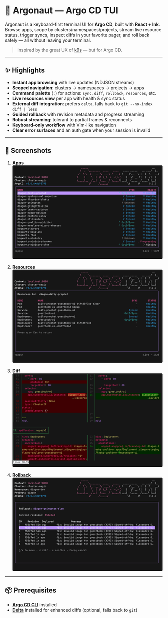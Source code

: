 # 🐙 Argonaut — Argo CD TUI

Argonaut is a keyboard-first terminal UI for **Argo CD**, built with **React + Ink**. Browse apps, scope by clusters/namespaces/projects, stream live resource status, trigger syncs, inspect diffs in your favorite pager, and roll back safely — all without leaving your terminal.

> Inspired by the great UX of [k9s](https://k9scli.io) — but for Argo CD.

---

## ✨ Highlights

- **Instant app browsing** with live updates (NDJSON streams)
- **Scoped navigation**: clusters → namespaces → projects → apps
- **Command palette** (`:`) for actions: `sync`, `diff`, `rollback`, `resources`, etc.
- **Live resources view** per app with health & sync status
- **External diff integration**: prefers `delta`, falls back to `git --no-index diff | less`
- **Guided rollback** with revision metadata and progress streaming
- **Robust streaming**: tolerant to partial frames & reconnects
- **Keyboard-only workflow** with Vim-like navigation
- **Clear error surfaces** and an auth gate when your session is invalid

---

## 📸 Screenshots


1. **Apps**  
   <img src="assets/argonaut_apps.png" alt="Apps list"/>

2. **Resources**  
   <img src="assets/argonaut_resources.png" alt="Resources view"/>

3. **Diff**  
   <img src="assets/argonaut_diff.png" alt="External diff"/>

4. **Rollback**  
   <img src="assets/argonaut_rollback.png" alt="Rollback flow"/>

---

## 📦 Prerequisites

- [**Argo CD CLI**](https://argo-cd.readthedocs.io/en/stable/cli_installation/) installed 
- [**Delta**](https://dandavison.github.io/delta/installation.html) installed for enhanced diffs (optional, falls back to `git`)
